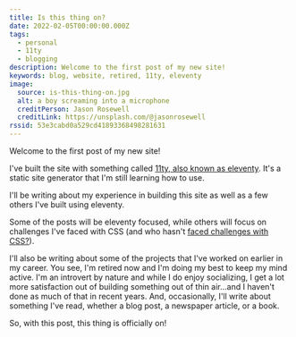 ```yaml
---
title: Is this thing on?
date: 2022-02-05T00:00:00.000Z
tags:
  - personal
  - 11ty
  - blogging
description: Welcome to the first post of my new site!
keywords: blog, website, retired, 11ty, eleventy
image:
  source: is-this-thing-on.jpg
  alt: a boy screaming into a microphone
  creditPerson: Jason Rosewell
  creditLink: https://unsplash.com/@jasonrosewell
rssid: 53e3cabd0a529cd41893368498281631
---
```


Welcome to the first post of my new site!

I've built the site with something called [11ty, also known as eleventy](https://www.11ty.dev/). It's a static site generator that I'm still learning how to use.

I'll be writing about my experience in building this site as well as a few others I've built using eleventy.

Some of the posts will be eleventy focused, while others will focus on challenges I've faced with CSS (and who hasn't [faced challenges with CSS?](https://blog.sethcorker.com/what-makes-css-difficult-for-web-developers/)).

I'll also be writing about some of the projects that I've worked on earlier in my career. You see, I'm retired now and I'm doing my best to keep my mind active. I'm an introvert by nature and while I do enjoy socializing, I get a lot more satisfaction out of building something out of thin air...and I haven't done as much of that in recent years. And, occasionally, I'll write about something I've read, whether a blog post, a newspaper article, or a book.

So, with this post, this thing is officially on!
